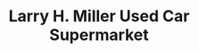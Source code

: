 ---
title: "Larry H. Miller Used Car Supermarket"
url: /murray/larry-h-miller-used-car-supermarket/
shop: car
---